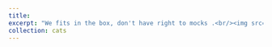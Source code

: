 ```yaml
---
title: 
excerpt: "We fits in the box, don't have right to mocks .<br/><img src='/images/sachapixel1.jpg'>"
collection: cats
---
```

